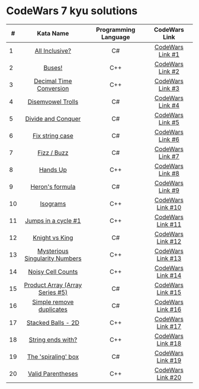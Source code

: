 # CodeWars 7 kyu solutions

|   #  |   Kata Name   |   Programming Language   |   CodeWars Link   |
|---|:----------:|:-------------:|:-------------:|
1 | [All Inclusive?](All_Inclusive.md) | C# | [CodeWars Link #1](https://www.codewars.com/kata/5700c9acc1555755be00027e/csharp) |
2 | [Buses!](Buses.md) | C++ | [CodeWars Link #2](https://www.codewars.com/kata/640dee7cbad3aa002e7c7de4/cpp) |
3 | [Decimal Time Conversion](Decimal_Time_Conversion.md) | C++ | [CodeWars Link #3](https://www.codewars.com/kata/6397b0d461067e0030d1315e/cpp) |
4 | [Disemvowel Trolls](Disemvowel_Trolls.md) | C# | [CodeWars Link #4](https://www.codewars.com/kata/52fba66badcd10859f00097e/csharp) |
5 | [Divide and Conquer](Divide_and_Conquer.md) | C# | [CodeWars Link #5](https://www.codewars.com/kata/57eaec5608fed543d6000021/csharp) |
6 | [Fix string case](Fix_string_case.md) | C# | [CodeWars Link #6](https://www.codewars.com/kata/5b180e9fedaa564a7000009a/csharp) |
7 | [Fizz / Buzz](Fizz_Buzz.md) | C# | [CodeWars Link #7](https://www.codewars.com/kata/51dda84f91f5b5608b0004cc/csharp) |
8 | [Hands Up](Hands_Up.md) | C++ | [CodeWars Link #8](https://www.codewars.com/kata/56d8f14cba01a83cdb0002a2/cpp) |
9 | [Heron's formula](Heron's_formula.md) | C# | [CodeWars Link #9](https://www.codewars.com/kata/57aa218e72292d98d500240f/csharp) |
10 | [Isograms](Isograms.md) | C++ | [CodeWars Link #10](https://www.codewars.com/kata/54ba84be607a92aa900000f1/cpp) |
11 | [Jumps in a cycle #1](Jumps_in_a_cycle_1.md) | C++ | [CodeWars Link #11](https://www.codewars.com/kata/63f844fee6be1f0017816ff1/cpp) |
12 | [Knight vs King](Knight_vs_King.md) | C# | [CodeWars Link #12](https://www.codewars.com/kata/564e1d90c41a8423230000bc/csharp) |
13 | [Mysterious Singularity Numbers](Mysterious_Singularity_Numbers.md) | C++ | [CodeWars Link #13](https://www.codewars.com/kata/6409aa6df4a0b773ce29cc3d/cpp) |
14 | [Noisy Cell Counts](Noisy_Cell_Counts.md) | C++ | [CodeWars Link #14](https://www.codewars.com/kata/63ebadc7879f2500315fa07e/cpp) |
15 | [Product Array (Array Series #5)](Product_Array_(Array_Series_5).md) | C# | [CodeWars Link #15](https://www.codewars.com/kata/5a905c2157c562994900009d/csharp) |
16 | [Simple remove duplicates](Simple_remove_duplicates.md) | C# | [CodeWars Link #16](https://www.codewars.com/kata/5ba38ba180824a86850000f7/csharp) |
17 | [Stacked Balls - 2D](Stacked_Balls-2D.md) | C++ | [CodeWars Link #17](https://www.codewars.com/kata/5bb804397274c772b40000ca/cpp) |
18 | [String ends with?](String_ends_with.md) | C++ | [CodeWars Link #18](https://www.codewars.com/kata/51f2d1cafc9c0f745c00037d/cpp) |
19 | [The 'spiraling' box](The_spiraling_box.md) | C# | [CodeWars Link #19](https://www.codewars.com/kata/63b84f54693cb10065687ae5/csharp) |
20 | [Valid Parentheses](Valid_Parentheses.md) | C++ | [CodeWars Link #20](https://www.codewars.com/kata/6411b91a5e71b915d237332d/cpp) |